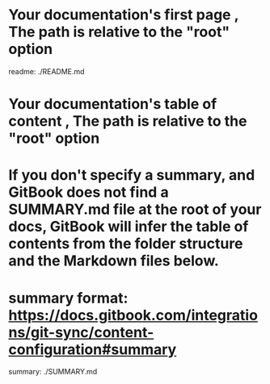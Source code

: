 #  Your documentation's first page , The path is relative to the "root" option
readme: ./README.md
# Your documentation's table of content , The path is relative to the "root" option
# If you don't specify a summary, and GitBook does not find a SUMMARY.md file at the root of your docs, GitBook will infer the table of contents from the folder structure and the Markdown files below.
# summary format: https://docs.gitbook.com/integrations/git-sync/content-configuration#summary
summary: ./SUMMARY.md
